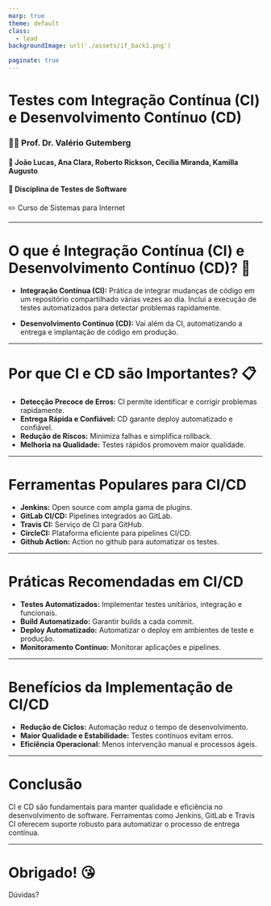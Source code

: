 ```yaml
---
marp: true
theme: default
class: 
  - lead
backgroundImage: url('./assets/if_back1.png')

paginate: true
---
```


# Testes com Integração Contínua (CI) e Desenvolvimento Contínuo (CD)
### :teacher: Prof. Dr. Valério Gutemberg
#### :busts_in_silhouette: João Lucas, Ana Clara, Roberto Rickson, Cecília Miranda, Kamilla Augusto
#### :book: Disciplina de Testes de Software
:pencil2: Curso de Sistemas para Internet

---

# O que é Integração Contínua (CI) e Desenvolvimento Contínuo (CD)? :thinking:

- **Integração Contínua (CI):** Prática de integrar mudanças de código em um repositório compartilhado várias vezes ao dia. Inclui a execução de testes automatizados para detectar problemas rapidamente.

- **Desenvolvimento Contínuo (CD):** Vai além da CI, automatizando a entrega e implantação de código em produção.

---

# Por que CI e CD são Importantes? :clipboard:

- **Detecção Precoce de Erros:** CI permite identificar e corrigir problemas rapidamente.
- **Entrega Rápida e Confiável:** CD garante deploy automatizado e confiável.
- **Redução de Riscos:** Minimiza falhas e simplifica rollback.
- **Melhoria na Qualidade:** Testes rápidos promovem maior qualidade.

---

# Ferramentas Populares para CI/CD

- **Jenkins:** Open source com ampla gama de plugins.
- **GitLab CI/CD:** Pipelines integrados ao GitLab.
- **Travis CI:** Serviço de CI para GitHub.
- **CircleCI:** Plataforma eficiente para pipelines CI/CD.
- **Github Action:** Action no github para automatizar os testes.

---

# Práticas Recomendadas em CI/CD

- **Testes Automatizados:** Implementar testes unitários, integração e funcionais.
- **Build Automatizado:** Garantir builds a cada commit.
- **Deploy Automatizado:** Automatizar o deploy em ambientes de teste e produção.
- **Monitoramento Contínuo:** Monitorar aplicações e pipelines.

---


# Benefícios da Implementação de CI/CD

- **Redução de Ciclos:** Automação reduz o tempo de desenvolvimento.
- **Maior Qualidade e Estabilidade:** Testes contínuos evitam erros.
- **Eficiência Operacional:** Menos intervenção manual e processos ágeis.

---

# Conclusão 
CI e CD são fundamentais para manter qualidade e eficiência no desenvolvimento de software. Ferramentas como Jenkins, GitLab e Travis CI oferecem suporte robusto para automatizar o processo de entrega contínua.

---

# Obrigado! :kissing_heart:

Dúvidas?
